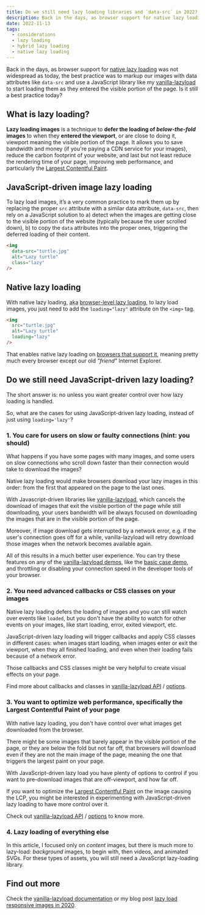 ```yaml
---
title: Do we still need lazy loading libraries and `data-src` in 2022?
description: Back in the days, as browser support for native lazy loading was not widespread as today, the best practice was to markup our images with data attributes like `data-src` and use a JavaScript library like my vanilla-lazyload to start loading them as they entered the visible portion of the page. Is it still a best practice today?
date: 2022-11-13
tags:
  - considerations
  - lazy loading
  - hybrid lazy loading
  - native lazy loading
---
```


Back in the days, as browser support for [native lazy loading](https://web.dev/browser-level-image-lazy-loading/) was not widespread as today, the best practice was to markup our images with data attributes like `data-src` and use a JavaScript library like my [vanilla-lazyload](https://github.com/verlok/vanilla-lazyload) to start loading them as they entered the visible portion of the page. Is it still a best practice today?

## What is lazy loading?

**Lazy loading images** is a technique to **defer the loading of _below-the-fold_ images** to when they **entered the viewport**, or are close to doing it, viewport meaning the visible portion of the page. It allows you to save bandwidth and money (if you're paying a CDN service for your images), reduce the carbon footprint of your website, and last but not least reduce the rendering time of your page, improving web performance, and particularly the [Largest Contentful Paint](https://web.dev/lcp/).

## JavaScript-driven image lazy loading

To lazy load images, it’s a very common practice to mark them up by replacing the proper `src` attribute with a similar data attribute, `data-src`, then rely on a JavaScript solution to a) detect when the images are getting close to the visible portion of the website (typically because the user scrolled down), b) to copy the `data` attributes into the proper ones, triggering the deferred loading of their content.

```html
<img
  data-src="turtle.jpg"
  alt="Lazy turtle"
  class="lazy"
/>
```

## Native lazy loading

With native lazy loading, <abbr title="also known as">aka</abbr> [browser-level lazy loading](https://web.dev/browser-level-image-lazy-loading/), to lazy load images, you just need to add the `loading="lazy"` attribute on the `<img>` tag.

```html
<img
  src="turtle.jpg"
  alt="Lazy turtle"
  loading="lazy"
/>
```

That enables native lazy loading on [browsers that support it](https://caniuse.com/loading-lazy-attr), meaning pretty much every browser except our old _"friend"_ Internet Explorer.

## Do we still need JavaScript-driven lazy loading?

The short answer is: no unless you want greater control over how lazy loading is handled.

So, what are the cases for using JavaScript-driven lazy loading, instead of just using `loading='lazy'`?

### 1. You care for users on slow or faulty connections (hint: you should)

What happens if you have some pages with many images, and some users on slow connections who scroll down faster than their connection would take to download the images?

Native lazy loading would make browsers download your lazy images in this order: from the first that appeared on the page to the last ones.

With Javascript-driven libraries like [vanilla-lazyload](https://github.com/verlok/vanilla-lazyload), which cancels the download of images that exit the visible portion of the page while still downloading, your users bandwidth will be always focused on downloading the images that are in the visible portion of the page.

Moreover, if image download gets interrupted by a network error, e.g. if the user's connection goes off for a while, vanilla-lazyload will retry download those images when the network becomes available again.

All of this results in a much better user experience. You can try these features on any of the [vanilla-lazyload demos](https://verlok.github.io/vanilla-lazyload/#-demos), like the [basic case demo](https://verlok.github.io/vanilla-lazyload/demos/image_basic.html), and throttling or disabling your connection speed in the developer tools of your browser.

### 2. You need advanced callbacks or CSS classes on your images

Native lazy loading defers the loading of images and you can still watch over events like `loaded`, but you don't have the ability to watch for other events on your images, like start loading, error, exited viewport, etc.

JavaScript-driven lazy loading will trigger callbacks and apply CSS classes in different cases: when images start loading, when images enter or exit the viewport, when they all finished loading, and even when their loading fails because of a network error.

Those callbacks and CSS classes might be very helpful to create visual effects on your page.

Find more about callbacks and classes in [vanilla-lazyload API](https://verlok.github.io/vanilla-lazyload/#-api) / [options](https://verlok.github.io/vanilla-lazyload/#options).

### 3. You want to optimize web performance, specifically the Largest Contentful Paint of your page

With native lazy loading, you don't have control over what images get downloaded from the browser.

There might be some images that barely appear in the visible portion of the page, or they are below the fold but not far off, that browsers will download even if they are not the main image of the page, meaning the one that triggers the largest paint on your page.

With JavaScript-driven lazy load you have plenty of options to control if you want to pre-download images that are off-viewport, and how far off.

If you want to optimize the [Largest Contentful Paint](https://web.dev/lcp/) on the image causing the LCP, you might be interested in experimenting with JavaScript-driven lazy loading to have more control over it.

Check out [vanilla-lazyload API](https://verlok.github.io/vanilla-lazyload/#-api) / [options](https://verlok.github.io/vanilla-lazyload/#options) to know more.

### 4. Lazy loading of everything else

In this article, I focused only on _content_ images, but there is much more to lazy-load: _background_ images, to begin with, then videos, and animated SVGs. For these types of assets, you will still need a JavaScript lazy-loading library.

## Find out more

Check the [vanilla-lazyload documentation](https://verlok.github.io/vanilla-lazyload/) or my blog post [lazy load responsive images in 2020](/blog/lazy-load-responsive-images-in-2020-srcset-sizes-picture-webp/).
